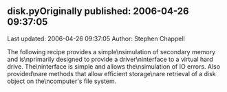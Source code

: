 ## disk.pyOriginally published: 2006-04-26 09:37:05 
Last updated: 2006-04-26 09:37:05 
Author: Stephen Chappell 
 
The following recipe provides a simple\nsimulation of secondary memory and is\nprimarily designed to provide a driver\ninterface to a virtual hard drive. The\ninterface is simple and allows the\nsimulation of IO errors. Also provided\nare methods that allow efficient storage\nare retrieval of a disk object on the\ncomputer's file system.